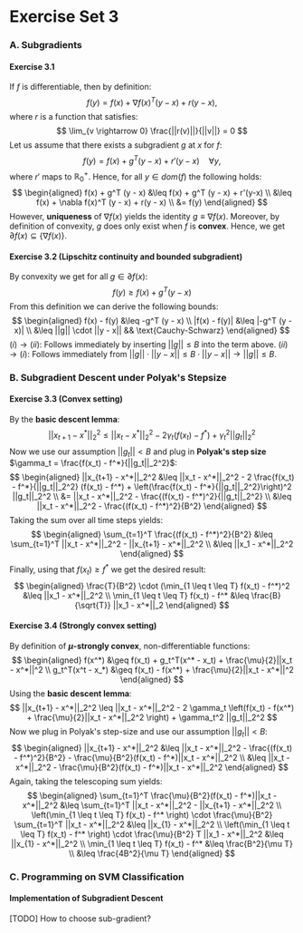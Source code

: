 # Exercise Set 3

### A. Subgradients

#### Exercise 3.1

If $f$ is differentiable, then by definition:
$$
f(y) = f(x) + \nabla f(x)^T (y - x) + r(y - x),
$$
where $r$ is a function that satisfies:
$$
\lim_{v \rightarrow 0} \frac{||r(v)||}{||v||} = 0
$$
Let us assume that there exists a subgradient $g$ at $x$ for $f$:
$$
f(y) = f(x) + g^T (y - x) + r'(y-x) \quad \forall y,
$$
where $r'$ maps to $\mathbb{R}_0^+$. Hence, for all $y \in dom(f)$ the following holds:
$$
\begin{aligned}
f(x) + g^T (y - x) &\leq f(x) + g^T (y - x) + r'(y-x)  \\
&\leq f(x) + \nabla f(x)^T (y - x) + r(y - x) \\
&= f(y)
\end{aligned}
$$
However, **uniqueness** of $\nabla f(x)$ yields the identity $g \equiv \nabla f(x)$. Moreover, by definition of convexity, $g$ does only exist when $f$ is **convex**. Hence, we get $\partial f(x) \subseteq \{\nabla f(x)\}$.

#### Exercise 3.2 (Lipschitz continuity and bounded subgradient)

By convexity we get for all $g \in \partial f(x)$:
$$
f(y) \geq f(x) + g^T (y - x)
$$
From this definition we can derive the following bounds:
$$
\begin{aligned}
f(x) - f(y) &\leq -g^T (y - x) \\
|f(x) - f(y)| &\leq |-g^T (y - x)| \\
&\leq  ||g|| \cdot ||y - x|| && \text{Cauchy-Schwarz}
\end{aligned}
$$
$(i) \rightarrow (ii)$: Follows immediately by inserting $||g|| \leq B$ into the term above.
$(ii) \rightarrow (i)$: Follows immediately from $||g|| \cdot ||y - x|| \leq B \cdot ||y - x|| \rightarrow ||g||  \leq B$.

### B. Subgradient Descent under Polyak's Stepsize

#### Exercise 3.3 (Convex setting)

By the **basic descent lemma**:
$$
||x_{t+1} - x^*||_2^2 \leq ||x_t - x^*||_2^2 - 2 \gamma_t (f(x_t) - f^*) + \gamma_t^2 ||g_t||_2^2
$$
Now we use our assumption $||g_t|| < B$ and plug in **Polyak's step size** $\gamma_t = \frac{f(x_t) - f^*}{||g_t||_2^2}$:
$$
\begin{aligned}
||x_{t+1} - x^*||_2^2 &\leq ||x_t - x^*||_2^2 - 2 \frac{f(x_t) - f^*}{||g_t||_2^2} (f(x_t) - f^*) + \left(\frac{f(x_t) - f^*}{||g_t||_2^2}\right)^2 ||g_t||_2^2 \\
&= ||x_t - x^*||_2^2 - \frac{(f(x_t) - f^*)^2}{||g_t||_2^2} \\
&\leq ||x_t - x^*||_2^2 - \frac{(f(x_t) - f^*)^2}{B^2}
\end{aligned}
$$
Taking the sum over all time steps yields:
$$
\begin{aligned}
\sum_{t=1}^T \frac{(f(x_t) - f^*)^2}{B^2} &\leq \sum_{t=1}^T ||x_t - x^*||_2^2 - ||x_{t+1} - x^*||_2^2 \\
&\leq ||x_1 - x^*||_2^2
\end{aligned}
$$
Finally, using that $f(x_t) \geq f^*$ we get the desired result:
$$
\begin{aligned}
\frac{T}{B^2} \cdot (\min_{1 \leq t \leq T} f(x_t) - f^*)^2 &\leq ||x_1 - x^*||_2^2 \\
\min_{1 \leq t \leq T} f(x_t) - f^* &\leq \frac{B}{\sqrt{T}} ||x_1 - x^*||_2
\end{aligned}
$$

#### Exercise 3.4 (Strongly convex setting)

By definition of **$\mu$-strongly convex**, non-differentiable functions:
$$
\begin{aligned}
f(x^*) &\geq f(x_t) + g_t^T(x^* - x_t) + \frac{\mu}{2}||x_t - x^*||^2 \\
g_t^T(x^t - x_*) &\geq f(x_t) - f(x^*) + \frac{\mu}{2}||x_t - x^*||^2
\end{aligned}
$$
Using the **basic descent lemma**:
$$
||x_{t+1} - x^*||_2^2 \leq ||x_t - x^*||_2^2 - 2 \gamma_t \left(f(x_t) - f(x^*) + \frac{\mu}{2}||x_t - x^*||_2^2 \right) + \gamma_t^2 ||g_t||_2^2
$$
Now we plug in Polyak's step-size and use our assumption $||g_t|| < B$:
 $$
\begin{aligned}
||x_{t+1} - x^*||_2^2 &\leq ||x_t - x^*||_2^2 - \frac{(f(x_t) - f^*)^2}{B^2} - \frac{\mu}{B^2}(f(x_t) - f^*)||x_t - x^*||_2^2 \\
 &\leq ||x_t - x^*||_2^2 - \frac{\mu}{B^2}(f(x_t) - f^*)||x_t - x^*||_2^2
\end{aligned}
$$
Again, taking the telescoping sum yields:
$$
\begin{aligned}
\sum_{t=1}^T \frac{\mu}{B^2}(f(x_t) - f^*)||x_t - x^*||_2^2 &\leq \sum_{t=1}^T ||x_t - x^*||_2^2 - ||x_{t+1} - x^*||_2^2 \\
\left(\min_{1 \leq t \leq T} f(x_t) - f^* \right) \cdot \frac{\mu}{B^2} \sum_{t=1}^T ||x_t - x^*||_2^2 &\leq ||x_{1} - x^*||_2^2 \\
\left(\min_{1 \leq t \leq T} f(x_t) - f^* \right) \cdot \frac{\mu}{B^2} T ||x_1 - x^*||_2^2 &\leq ||x_{1} - x^*||_2^2 \\
\min_{1 \leq t \leq T} f(x_t) - f^* &\leq \frac{B^2}{\mu T} \\
&\leq \frac{4B^2}{\mu T}
\end{aligned}
$$

### C. Programming on SVM Classification

#### Implementation of Subgradient Descent

[TODO] How to choose sub-gradient?

